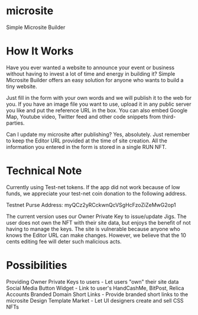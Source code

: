 # microsite
Simple Microsite Builder

# How It Works
Have you ever wanted a website to announce your event or business without having to invest a lot of time and energy in building it? Simple Microsite Builder offers an easy solution for anyone who wants to build a tiny website.

Just fill in the form with your own words and we will publish it to the web for you. If you have an image file you want to use, upload it in any public server you like and put the reference URL in the box. You can also embed Google Map, Youtube video, Twitter feed and other code snippets from third-parties.

Can I update my microsite after publishing? Yes, absolutely. Just remember to keep the Editor URL provided at the time of site creation. All the information you entered in the form is stored in a single RUN NFT.

# Technical Note
Currently using Test-net tokens. If the app did not work because of low funds, we appreciate your test-net coin donation to the following address.

Testnet Purse Address: myQCz2yRCckwnQcVSgHcFzoZiZeMwG2op1

The current version uses our Owner Private Key to issue/update Jigs. The user does not own the NFT with their site data, but enjoys the benefit of not having to manage the keys. The site is vulnerable because anyone who knows the Editor URL can make changes. However, we believe that the 10 cents editing fee will deter such malicious acts.

# Possibilities
Providing Owner Private Keys to users - Let users "own" their site data
Social Media Button Widget - Link to user's HandCashMe, BitPost, Relica Accounts
Branded Domain Short Links - Provide branded short links to the microsite
Design Template Market - Let UI designers create and sell CSS NFTs 

